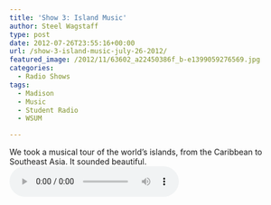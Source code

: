 ```yaml
---
title: 'Show 3: Island Music'
author: Steel Wagstaff
type: post
date: 2012-07-26T23:55:16+00:00
url: /show-3-island-music-july-26-2012/
featured_image: /2012/11/63602_a22450386f_b-e1399059276569.jpg
categories:
  - Radio Shows
tags:
  - Madison
  - Music
  - Student Radio
  - WSUM

---
```

We took a musical tour of the world&#8217;s islands, from the Caribbean to Southeast Asia. It sounded beautiful.  
<audio controls src="http://dl.dropbox.com/u/78766980/03%20Island%20Music%20(Show%203_%20July%2026%2C%2020.mp3"></audio>